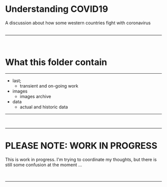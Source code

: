 # Understanding COVID19

A discussion about how some western countries fight with coronavirus  
<br />  

----

<br />

# What this folder contain

----  

* last;
    * transient and on-going work
* images
    * images archive
* data
    * actual and historic data

----

<br />


  
----

PLEASE NOTE: WORK IN PROGRESS
===

This is work in progress. I'm trying to coordinate my thoughts, but there is still some confusion at the moment ...

<br />

----

